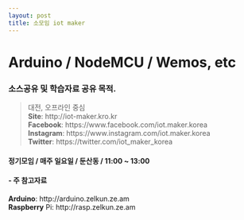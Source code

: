 ```yaml
---
layout: post
title: 소모임 iot maker
---
```


<!--
# 소모임 iot maker

## 소스공유 및 학습자료 공유 목적.

> 대전, 오프라인 중심   
> __site__: http://iot-maker.kro.kr   
> __Facebook__: https://www.facebook.com/iot.maker.korea

### 정기모임 / 매주 일요일 / 둔산동 / 11:00 ~ 13:00

### - 참고자료

__Arduino__: http://arduino.zelkun.ze.am  

__Raspberry__ Pi: http://rasp.zelkun.ze.am
-->

<h1 id="arduino--nodemcu--wemos-etc">Arduino / NodeMCU / Wemos, etc</h1>

<h3 id="소스공유-및-학습자료-공유-목적">소스공유 및 학습자료 공유 목적.</h3>

<blockquote>
  <p>대전, 오프라인 중심 <br>
<strong>Site</strong>: http://iot-maker.kro.kr <br>
<strong>Facebook</strong>: https://www.facebook.com/iot.maker.korea<br>
<strong>Instagram</strong>: https://www.instagram.com/iot.maker.korea<br>
<strong>Twitter</strong>: https://twitter.com/iot_maker_korea</p>
</blockquote>

<h4 id="정기모임--매주-일요일--둔산동--1100--1300">정기모임 / 매주 일요일 / 둔산동 / 11:00 ~ 13:00</h4>

<h4 id="--주-참고자료">- 주 참고자료</h4>
<p><strong>Arduino</strong>: http://arduino.zelkun.ze.am<br>
<strong>Raspberry</strong> Pi: http://rasp.zelkun.ze.am</p>
